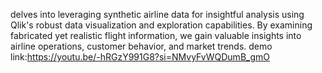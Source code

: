 delves into leveraging synthetic airline data for insightful analysis using Qlik's robust data visualization and exploration capabilities. By examining fabricated yet realistic flight information, we gain valuable insights into airline operations, customer behavior, and market trends.
demo link:https://youtu.be/-hRGzY991G8?si=NMvyFvWQDumB_gmO
